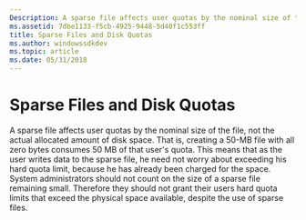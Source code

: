 ```yaml
---
Description: A sparse file affects user quotas by the nominal size of the file, not the actual allocated amount of disk space.
ms.assetid: 7dbe1133-f5cb-4925-9448-5d40f1c553ff
title: Sparse Files and Disk Quotas
ms.author: windowssdkdev
ms.topic: article
ms.date: 05/31/2018
---
```


# Sparse Files and Disk Quotas

A sparse file affects user quotas by the nominal size of the file, not the actual allocated amount of disk space. That is, creating a 50-MB file with all zero bytes consumes 50 MB of that user's quota. This means that as the user writes data to the sparse file, he need not worry about exceeding his hard quota limit, because he has already been charged for the space. System administrators should not count on the size of a sparse file remaining small. Therefore they should not grant their users hard quota limits that exceed the physical space available, despite the use of sparse files.

 

 



